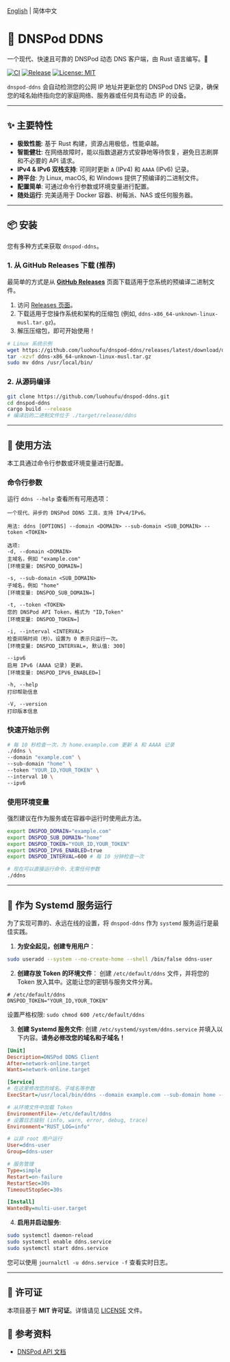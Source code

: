 [English](./README.md) | 简体中文

# 🚀 DNSPod DDNS

一个现代、快速且可靠的 DNSPod 动态 DNS 客户端，由 Rust 语言编写。🦀

[![CI](https://github.com/luohoufu/dnspod-ddns/actions/workflows/ci.yml/badge.svg)](https://github.com/luohoufu/dnspod-ddns/actions/workflows/ci.yml)
[![Release](https://github.com/luohoufu/dnspod-ddns/actions/workflows/release.yml/badge.svg)](https://github.com/luohoufu/dnspod-ddns/actions/workflows/release.yml)
[![License: MIT](https://img.shields.io/badge/License-MIT-yellow.svg)](https://opensource.org/licenses/MIT)

`dnspod-ddns` 会自动检测您的公网 IP 地址并更新您的 DNSPod DNS 记录，确保您的域名始终指向您的家庭网络、服务器或任何具有动态 IP 的设备。

---

## ✨ 主要特性

- **极致性能**: 基于 Rust 构建，资源占用极低，性能卓越。
- **智能健壮**: 在网络故障时，能以指数退避方式安静地等待恢复，避免日志刷屏和不必要的 API 请求。
- **IPv4 & IPv6 双栈支持**: 可同时更新 `A` (IPv4) 和 `AAAA` (IPv6) 记录。
- **跨平台**: 为 Linux, macOS, 和 Windows 提供了预编译的二进制文件。
- **配置简单**: 可通过命令行参数或环境变量进行配置。
- **随处运行**: 完美适用于 Docker 容器、树莓派、NAS 或任何服务器。

---

## 📦 安装

您有多种方式来获取 `dnspod-ddns`。

### 1. 从 GitHub Releases 下载 (推荐)

最简单的方式是从 [**GitHub Releases**](https://github.com/luohoufu/dnspod-ddns/releases) 页面下载适用于您系统的预编译二进制文件。

1. 访问 [Releases 页面](https://github.com/luohoufu/dnspod-ddns/releases)。
2. 下载适用于您操作系统和架构的压缩包 (例如, `ddns-x86_64-unknown-linux-musl.tar.gz`)。
3. 解压压缩包，即可开始使用！

```bash
# Linux 系统示例
wget https://github.com/luohoufu/dnspod-ddns/releases/latest/download/ddns-x86_64-unknown-linux-musl.tar.gz
tar -xzvf ddns-x86_64-unknown-linux-musl.tar.gz
sudo mv ddns /usr/local/bin/
```

### 2. 从源码编译

```bash
git clone https://github.com/luohoufu/dnspod-ddns.git
cd dnspod-ddns
cargo build --release
# 编译后的二进制文件位于 ./target/release/ddns
```

---

## 🚀 使用方法

本工具通过命令行参数或环境变量进行配置。

### 命令行参数

运行 `ddns --help` 查看所有可用选项：

```text
一个现代、异步的 DNSPod DDNS 工具，支持 IPv4/IPv6。

用法: ddns [OPTIONS] --domain <DOMAIN> --sub-domain <SUB_DOMAIN> --token <TOKEN>

选项:
-d, --domain <DOMAIN>
主域名，例如 "example.com"
[环境变量: DNSPOD_DOMAIN=]

-s, --sub-domain <SUB_DOMAIN>
子域名，例如 "home"
[环境变量: DNSPOD_SUB_DOMAIN=]

-t, --token <TOKEN>
您的 DNSPod API Token，格式为 "ID,Token"
[环境变量: DNSPOD_TOKEN=]

-i, --interval <INTERVAL>
检查间隔时间（秒）。设置为 0 表示只运行一次。
[环境变量: DNSPOD_INTERVAL=, 默认值: 300]

--ipv6
启用 IPv6 (AAAA 记录) 更新。
[环境变量: DNSPOD_IPV6_ENABLED=]

-h, --help
打印帮助信息

-V, --version
打印版本信息
```

### 快速开始示例

```bash
# 每 10 秒检查一次，为 home.example.com 更新 A 和 AAAA 记录
./ddns \
--domain "example.com" \
--sub-domain "home" \
--token "YOUR_ID,YOUR_TOKEN" \
--interval 10 \
--ipv6
```

### 使用环境变量

强烈建议在作为服务或在容器中运行时使用此方法。

```bash
export DNSPOD_DOMAIN="example.com"
export DNSPOD_SUB_DOMAIN="home"
export DNSPOD_TOKEN="YOUR_ID,YOUR_TOKEN"
export DNSPOD_IPV6_ENABLED=true
export DNSPOD_INTERVAL=600 # 每 10 分钟检查一次

# 现在可以直接运行命令，无需任何参数
./ddns
```

---

## 🤖 作为 Systemd 服务运行

为了实现可靠的、永远在线的设置，将 `dnspod-ddns` 作为 `systemd` 服务运行是最佳实践。

1. **为安全起见，创建专用用户**：
```bash
sudo useradd --system --no-create-home --shell /bin/false ddns-user
```

2. **创建存放 Token 的环境文件**：
创建 `/etc/default/ddns` 文件，并将您的 Token 放入其中。这能让您的密钥与服务文件分离。
```
# /etc/default/ddns
DNSPOD_TOKEN="YOUR_ID,YOUR_TOKEN"
```
设置严格权限: `sudo chmod 600 /etc/default/ddns`

3. **创建 Systemd 服务文件**:
创建 `/etc/systemd/system/ddns.service` 并填入以下内容。**请务必修改您的域名和子域名！**

```ini
[Unit]
Description=DNSPod DDNS Client
After=network-online.target
Wants=network-online.target

[Service]
# 在这里修改您的域名、子域名等参数
ExecStart=/usr/local/bin/ddns --domain example.com --sub-domain home --ipv6

# 从环境文件中加载 Token
EnvironmentFile=-/etc/default/ddns
# 设置日志级别 (info, warn, error, debug, trace)
Environment="RUST_LOG=info"

# 以非 root 用户运行
User=ddns-user
Group=ddns-user

# 服务管理
Type=simple
Restart=on-failure
RestartSec=30s
TimeoutStopSec=30s

[Install]
WantedBy=multi-user.target
```

4. **启用并启动服务**:
```bash
sudo systemctl daemon-reload
sudo systemctl enable ddns.service
sudo systemctl start ddns.service
```

您可以使用 `journalctl -u ddns.service -f` 查看实时日志。

---

## 📄 许可证

本项目基于 **MIT 许可证**。详情请见 [LICENSE](LICENSE) 文件。

## 📖 参考资料
- [DNSPod API 文档](https://docs.dnspod.cn/api/record-list/)